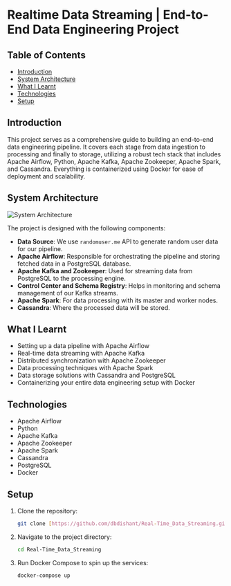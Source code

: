 # Realtime Data Streaming | End-to-End Data Engineering Project

## Table of Contents
- [Introduction](#introduction)
- [System Architecture](#system-architecture)
- [What I Learnt](#what-I-learnt)
- [Technologies](#technologies)
- [Setup](#Setup)

## Introduction

This project serves as a comprehensive guide to building an end-to-end data engineering pipeline. It covers each stage from data ingestion to processing and finally to storage, utilizing a robust tech stack that includes Apache Airflow, Python, Apache Kafka, Apache Zookeeper, Apache Spark, and Cassandra. Everything is containerized using Docker for ease of deployment and scalability.

## System Architecture

![System Architecture](https://github.com/airscholar/e2e-data-engineering/blob/main/Data%20engineering%20architecture.png)

The project is designed with the following components:

- **Data Source**: We use `randomuser.me` API to generate random user data for our pipeline.
- **Apache Airflow**: Responsible for orchestrating the pipeline and storing fetched data in a PostgreSQL database.
- **Apache Kafka and Zookeeper**: Used for streaming data from PostgreSQL to the processing engine.
- **Control Center and Schema Registry**: Helps in monitoring and schema management of our Kafka streams.
- **Apache Spark**: For data processing with its master and worker nodes.
- **Cassandra**: Where the processed data will be stored.

## What I Learnt

- Setting up a data pipeline with Apache Airflow
- Real-time data streaming with Apache Kafka
- Distributed synchronization with Apache Zookeeper
- Data processing techniques with Apache Spark
- Data storage solutions with Cassandra and PostgreSQL
- Containerizing your entire data engineering setup with Docker

## Technologies

- Apache Airflow
- Python
- Apache Kafka
- Apache Zookeeper
- Apache Spark
- Cassandra
- PostgreSQL
- Docker

## Setup

1. Clone the repository:
    ```bash
    git clone [https://github.com/dbdishant/Real-Time_Data_Streaming.git]
    ```

2. Navigate to the project directory:
    ```bash
    cd Real-Time_Data_Streaming
    ```

3. Run Docker Compose to spin up the services:
    ```bash
    docker-compose up
    ```
